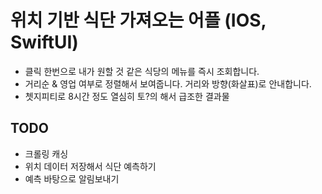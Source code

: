 # 위치 기반 식단 가져오는 어플 (IOS, SwiftUI)
- 클릭 한번으로 내가 원할 것 같은 식당의 메뉴를 즉시 조회합니다.
- 거리순 & 영업 여부로 정렬해서 보여줍니다. 거리와 방향(화살표)로 안내합니다.
- 쳇지피티로 8시간 정도 열심히 토?의 해서 급조한 결과물

## TODO
- 크롤링 캐싱
- 위치 데이터 저장해서 식단 예측하기
- 예측 바탕으로 알림보내기

